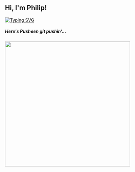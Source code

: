 ## Hi, I'm Philip!
[![Typing SVG](https://readme-typing-svg.herokuapp.com?color=0099CC&lines=Software+Engineer;Graphic+Designer)](https://git.io/typing-svg)
##### Here's Pusheen git pushin'...
<img src="https://i.imgur.com/IkdLIvu.gif" width="400"/>

<!--
**philrey12/philrey12** is a ✨ _special_ ✨ repository because its `README.md` (this file) appears on your GitHub profile.

Here are some ideas to get you started:

- 🔭 I’m currently working on ...
- 🌱 I’m currently learning ...
- 👯 I’m looking to collaborate on ...
- 🤔 I’m looking for help with ...
- 💬 Ask me about ...
- 📫 How to reach me: ...
- 😄 Pronouns: ...
- ⚡ Fun fact: ...
-->
